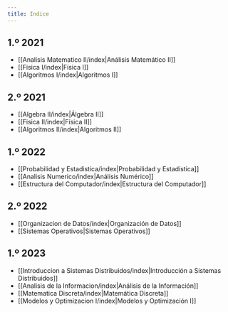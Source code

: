 ```yaml
---
title: Indice
---
```


## 1.º 2021

- [[Analisis Matematico II/index|Análisis Matemático II]]
- [[Fisica I/index|Física I]]
- [[Algoritmos I/index|Algoritmos I]]

## 2.º 2021

- [[Algebra II/index|Álgebra II]]
- [[Fisica II/index|Física II]]
- [[Algoritmos II/index|Algoritmos II]]

## 1.º 2022

- [[Probabilidad y Estadistica/index|Probabilidad y Estadística]]
- [[Analisis Numerico/index|Análisis Numérico]]
- [[Estructura del Computador/index|Estructura del Computador]]

## 2.º 2022

- [[Organizacion de Datos/index|Organización de Datos]]
- [[Sistemas Operativos|Sistemas Operativos]]

## 1.º 2023

- [[Introduccion a Sistemas Distribuidos/index|Introducción a Sistemas Distribuidos]]
- [[Analisis de la Informacion/index|Análisis de la Información]]
- [[Matematica Discreta/index|Matemática Discreta]]
- [[Modelos y Optimizacion I/index|Modelos y Optimización I]]
